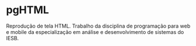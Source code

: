 # pgHTML
Reprodução de tela HTML. Trabalho da disciplina de programação para web e mobile da especialização em análise e desenvolvimento de sistemas do IESB. 
